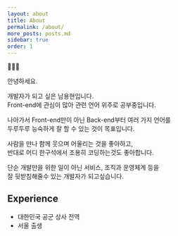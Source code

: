 ```yaml
---
layout: about
title: About
permalink: /about/
more_posts: posts.md
sidebar: true
order: 1
---
```





🙇🏻‍♂️

안녕하세요.

개발자가 되고 싶은 남용현입니다.  
Front-end에 관심이 많아 관련 언어 위주로 공부중입니다.  

나아가서 Front-end만이 아닌 Back-end부터 여러 가지 언어를  
두루두루 능숙하게 잘 할 수 있는 것이 목표입니다.

사람을 만나 함께 웃으며 어울리는 것을 좋아하고,  
반대로 어디 한구석에서 조용히 코딩하는것도 좋아합니다.

단순 개발만을 위한 일이 아닌 서비스, 조직과 운영체계 등을  
잘 뒷받침해줄수 있는 개발자가 되고싶습니다.

## Experience
- 대한민국 공군 상사 전역 
- 서울 출생

